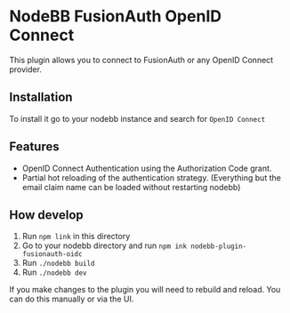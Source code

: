 # NodeBB FusionAuth OpenID Connect

This plugin allows you to connect to FusionAuth or any OpenID Connect provider.

## Installation

To install it go to your nodebb instance and search for `OpenID Connect`

## Features

* OpenID Connect Authentication using the Authorization Code grant.
* Partial hot reloading of the authentication strategy. (Everything but the email claim name can be loaded without restarting nodebb)

## How develop

1. Run `npm link` in this directory
1. Go to your nodebb directory and run `npm ink nodebb-plugin-fusionauth-oidc`
1. Run `./nodebb build`
1. Run `./nodebb dev`

If you make changes to the plugin you will need to rebuild and reload. You can do this manually or via the UI.
